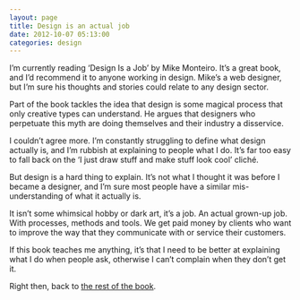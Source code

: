 ```yaml
---
layout: page 
title: Design is an actual job
date: 2012-10-07 05:13:00
categories: design
---
```

I&#8217;m currently reading &#8216;Design Is a Job&#8217; by Mike Monteiro. It&#8217;s a great book, and I&#8217;d recommend it to anyone working in design. Mike&#8217;s a web designer, but I&#8217;m sure his thoughts and stories could relate to any design sector.

<!--more-->

Part of the book tackles the idea that design is some magical process that only creative types can understand. He argues that designers who perpetuate this myth are doing themselves and their industry a disservice.

I couldn&#8217;t agree more. I&#8217;m constantly struggling to define what design actually is, and I&#8217;m rubbish at explaining to people what I do. It&#8217;s far too easy to fall back on the &#8216;I just draw stuff and make stuff look cool&#8217; cliché.

But design is a hard thing to explain. It&#8217;s not what I thought it was before I became a designer, and I&#8217;m sure most people have a similar mis-understanding of what it actually is.

It isn&#8217;t some whimsical hobby or dark art, it&#8217;s a job. An actual grown-up job. With processes, methods and tools. We get paid money by clients who want to improve the way that they communicate with or service their customers.

If this book teaches me anything, it&#8217;s that I need to be better at explaining what I do when people ask, otherwise I can&#8217;t complain when they don&#8217;t get it.

Right then, back to [the rest of the book][1].

 [1]: http://www.abookapart.com/products/design-is-a-job "Design Is a Job"